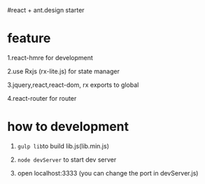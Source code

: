 #react + ant.design starter

# feature
1.react-hmre for development

2.use Rxjs (rx-lite.js) for state manager

3.jquery,react,react-dom, rx exports to global

4.react-router for router

# how to development
1. `gulp lib`to build lib.js(lib.min.js)

2. `node devServer` to start dev server

3. open localhost:3333 (you can change the port in devServer.js)